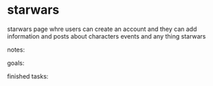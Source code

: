 # starwars
starwars page whre users can create an account and they can add information and posts about characters events and any thing starwars

notes:


goals:

finished tasks:
